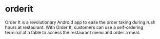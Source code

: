 # orderit
Order It is a revolutionary Android app to ease the order taking during rush hours at restaurant. With Order It, customers can use a self-ordering terminal at a table to access the restaurant menu and order a meal.
